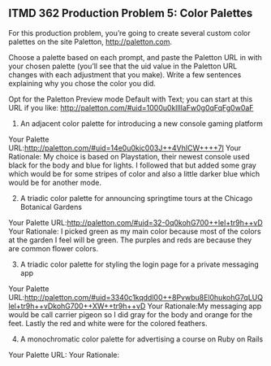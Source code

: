 ## ITMD 362 Production Problem 5: Color Palettes

For this production problem, you’re going to create several custom color palettes on the site Paletton, http://paletton.com.

Choose a palette based on each prompt, and paste the Paletton URL in with your chosen palette (you’ll see that the uid value in the Paletton URL changes with each adjustment that you make). Write a few sentences explaining why you chose the color you did.

Opt for the Paletton Preview mode Default with Text; you can start at this URL if you like: http://paletton.com/#uid=1000u0kllllaFw0g0qFqFg0w0aF

1. An adjacent color palette for introducing a new console gaming platform

Your Palette URL:http://paletton.com/#uid=14e0u0kic003J++4VhICW++++7l
Your Rationale: My choice is based on Playstation, their newest console used black for the body and blue for lights. I followed that but added some gray which would be for some stripes of color and also a little darker blue which would be for another mode.  

2. A triadic color palette for announcing springtime tours at the Chicago Botanical Gardens

Your Palette URL:http://paletton.com/#uid=32-0q0kohG700++lel+tr9h++vD
Your Rationale: I picked green as my main color because most of the colors at the garden I feel will be green. The purples and reds are because they are common flower colors.

3. A triadic color palette for styling the login page for a private messaging app

Your Palette URL:http://paletton.com/#uid=3340c1kqddl00++8Pvwbu8El0hukohG7qLUQlel+tr9h++vDkohG700++XW++tr9h++vD
Your Rationale:My messaging app would be call carrier pigeon so I did gray for the body and orange for the feet. Lastly the red and white were for the colored feathers.

4. A monochromatic color palette for advertising a course on Ruby on Rails

Your Palette URL:
Your Rationale:

